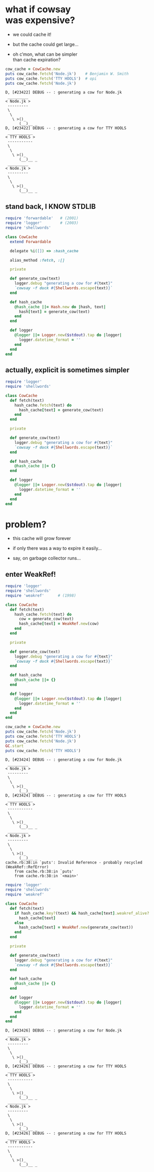 # what if cowsay<br />was expensive?

* we could cache it!
<!-- .element: class="fragment" -->

* but the cache could get large…
<!-- .element: class="fragment" -->

* oh c’mon, what can be simpler<br />than cache expiration?
<!-- .element: class="fragment" -->


```ruby
cow_cache = CowCache.new
puts cow_cache.fetch('Node.jk')    # Benjamin W. Smith
puts cow_cache.fetch('TTY HOOLS')  # opi
puts cow_cache.fetch('Node.jk')
```

```no-highlight
D, [#23422] DEBUG -- : generating a cow for Node.jk
 _________
< Node.jk >
 ---------
 \
  \
   \ >()_
      (__)__ _
D, [#23422] DEBUG -- : generating a cow for TTY HOOLS
 ___________
< TTY HOOLS >
 -----------
 \
  \
   \ >()_
      (__)__ _
 _________
< Node.jk >
 ---------
 \
  \
   \ >()_
      (__)__ _
```
<!-- .element: class="fragment" -->


## stand back, I KNOW STDLIB

```ruby
require 'forwardable'   # (2001)
require 'logger'        # (2003)
require 'shellwords'

class CowCache
  extend Forwardable

  delegate %i([]) => :hash_cache

  alias_method :fetch, :[]

  private

  def generate_cow(text)
    logger.debug "generating a cow for #{text}"
    `cowsay -f duck #{Shellwords.escape(text)}`
  end

  def hash_cache
    @hash_cache ||= Hash.new do |hash, text|
      hash[text] = generate_cow(text)
    end
  end

  def logger
    @logger ||= Logger.new($stdout).tap do |logger|
      logger.datetime_format = ''
    end
  end
end
```


## actually, explicit is sometimes simpler

```ruby
require 'logger'
require 'shellwords'

class CowCache
  def fetch(text)
    hash_cache.fetch(text) do
      hash_cache[text] = generate_cow(text)
    end
  end

  private

  def generate_cow(text)
    logger.debug "generating a cow for #{text}"
    `cowsay -f duck #{Shellwords.escape(text)}`
  end

  def hash_cache
    @hash_cache ||= {}
  end

  def logger
    @logger ||= Logger.new($stdout).tap do |logger|
      logger.datetime_format = ''
    end
  end
end
```


# problem?

* this cache will grow forever
<!-- .element: class="fragment" -->

* if only there was a way to expire it easily…
<!-- .element: class="fragment" -->

* say, on garbage collector runs…
<!-- .element: class="fragment" -->


## enter WeakRef!

```ruby
require 'logger'
require 'shellwords'
require 'weakref'      # (1998)

class CowCache
  def fetch(text)
    hash_cache.fetch(text) do
      cow = generate_cow(text)
      hash_cache[text] = WeakRef.new(cow)
    end
  end

  private

  def generate_cow(text)
    logger.debug "generating a cow for #{text}"
    `cowsay -f duck #{Shellwords.escape(text)}`
  end

  def hash_cache
    @hash_cache ||= {}
  end

  def logger
    @logger ||= Logger.new($stdout).tap do |logger|
      logger.datetime_format = ''
    end
  end
end
```


```ruby
cow_cache = CowCache.new
puts cow_cache.fetch('Node.jk')
puts cow_cache.fetch('TTY HOOLS')
puts cow_cache.fetch('Node.jk')
GC.start
puts cow_cache.fetch('TTY HOOLS')
```

```no-highlight
D, [#23424] DEBUG -- : generating a cow for Node.jk
 _________
< Node.jk >
 ---------
 \
  \
   \ >()_
      (__)__ _
D, [#23424] DEBUG -- : generating a cow for TTY HOOLS
 ___________
< TTY HOOLS >
 -----------
 \
  \
   \ >()_
      (__)__ _
 _________
< Node.jk >
 ---------
 \
  \
   \ >()_
      (__)__ _
cache.rb:38:in `puts': Invalid Reference - probably recycled (WeakRef::RefError)
	from cache.rb:38:in `puts'
	from cache.rb:38:in `<main>'
```
<!-- .element: class="fragment" -->


```ruby
require 'logger'
require 'shellwords'
require 'weakref'

class CowCache
  def fetch(text)
    if hash_cache.key?(text) && hash_cache[text].weakref_alive?
      hash_cache[text]
    else
      hash_cache[text] = WeakRef.new(generate_cow(text))
    end
  end

  private

  def generate_cow(text)
    logger.debug "generating a cow for #{text}"
    `cowsay -f duck #{Shellwords.escape(text)}`
  end

  def hash_cache
    @hash_cache ||= {}
  end

  def logger
    @logger ||= Logger.new($stdout).tap do |logger|
      logger.datetime_format = ''
    end
  end
end
```


```no-highlight
D, [#23426] DEBUG -- : generating a cow for Node.jk
 _________
< Node.jk >
 ---------
 \
  \
   \ >()_
      (__)__ _
D, [#23426] DEBUG -- : generating a cow for TTY HOOLS
 ___________
< TTY HOOLS >
 -----------
 \
  \
   \ >()_
      (__)__ _
 _________
< Node.jk >
 ---------
 \
  \
   \ >()_
      (__)__ _
D, [#23426] DEBUG -- : generating a cow for TTY HOOLS
 ___________
< TTY HOOLS >
 -----------
 \
  \
   \ >()_
      (__)__ _
```
